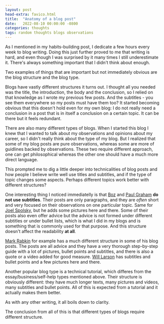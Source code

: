 ```yaml
---
layout: post
head-extra: favico.html
title:  "Anatomy of a blog post"
date:   2022-08-10 00:00:00 -0800
categories: thoughts
tags: random thoughts blogs observations
---
```


As I mentioned in my habits-building post, I dedicate a few hours every week to blog writing. 
Doing this just further proved to me that writing is hard, and even though I was surprised by it many times I still underestimate it. There's always something important that I didn't think about enough.

Two examples of things that are important but not immediately obvious are the blog structure and the blog type.

Blogs have vastly different structures it turns out. I thought all you needed was the title, the introduction, the body and the conclusion, so I relied on that knowledge as I wrote my previous few posts. And the subtitles - you see them everywhere so my posts must have them too? It started becoming obvious that this doesn't hold even for my own blog: I do not really need a conclusion in a post that is in itself a conclusion on a certain topic. It can be there but it feels redundant.

There are also many different types of blogs. When I started this blog I knew that I wanted to talk about my observations and opinions about my career, so I didn't really think about the type of my blog. But I realized that some of my blog posts are pure observations, whereas some are more of guidlines backed by observations. These two require different approach, one can get philosophical whereas the other one should have a much more direct language.

This prompted me to dig a little deeper into technicalities of blog posts and how people I believe write well use titles and subtitles, and if the type of topic changes some aspects. Perhaps different topics work better with different structures?

One interesting thing I noticed immediatelly is that [Boz](https://boz.com) and [Paul Graham](http://www.paulgraham.com/articles.html) **do not use subtitles**. Their posts are only paragraphs, and they are *often* short and very focused on their observations on one particular topic. Same for [Joel Spolsky](https://www.joelonsoftware.com/), but he adds some pictures here and there. Some of their posts also even offer advice but the advice is not formed under different subtitles or under bullet lists, which is what I did in my blogs and is something that is commonly used for that purpose. And this structure doesn't affect the readability **at all**.

[Mark Rabkin](https://medium.com/@mrabkin) for example has a much different structure in some of his blog posts. The posts are all advice and they have a very thorough step-by-step guide with a lot of pictures, bullet points and subtitles, and there is also a quote or a video added for good measure. [Will Larson](https://lethain.com/) has subtitles and bullet points and a few pictures here and there.

Another popular blog type is a technical tutorial, which differes from the essay/business/self-help types mentioned above. Their structure is obviously different: they have much longer texts, many pictures and videos, many subtitles and bullet points. All of this is expected from a tutorial and it actually makes them better.

As with any other writing, it all boils down to clarity.

The conclusion from all of this is that different types of blogs require different structure.

